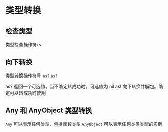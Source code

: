# 类型转换

## 检查类型
类型检查操作符`is`

## 向下转换
类型转换操作符号 `as?`,`as!`

as? 返回一个可选值。当不确定转成功时，可选值为 nil
as! 向下转换并解包。确定可以转成功时使用

## Any 和 AnyObject 类型转换
`Any` 可以表示任何类型，包括函数类型
`AnyObject` 可以表示任何类类类型的实例